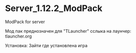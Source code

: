 # Server_1.12.2_ModPack
ModPack for server

Мод пак преднозначен для "TLauncher" 
сслыка на лаунчер: tlauncher.org

Установка:
Зайти где установлена игра



